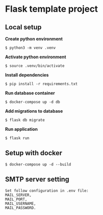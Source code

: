 # Flask template project

## Local setup

**Create python environment**

```
$ python3 -m venv .venv
```

**Activate python environment**

```
$ source .venv/bin/activate
```

**Install dependencies**

```
$ pip install -r requirements.txt
```

**Run database container**

```
$ docker-compose up -d db
```

**Add migrations to database**

```
$ flask db migrate
```

**Run application**

```
$ flask run
```

## Setup with docker

```
$ docker-compose up -d --build
```

## SMTP server setting
```
Set follow configuration in .env file: 
MAIL_SERVER, 
MAIL_PORT,
MAIL_USERNAME,
MAIL_PASSWORD.
```